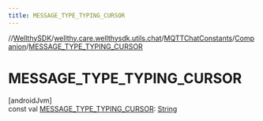 ```yaml
---
title: MESSAGE_TYPE_TYPING_CURSOR
---
```

//[WellthySDK](../../../../index.html)/[wellthy.care.wellthysdk.utils.chat](../../index.html)/[MQTTChatConstants](../index.html)/[Companion](index.html)/[MESSAGE_TYPE_TYPING_CURSOR](-m-e-s-s-a-g-e_-t-y-p-e_-t-y-p-i-n-g_-c-u-r-s-o-r.html)



# MESSAGE_TYPE_TYPING_CURSOR



[androidJvm]\
const val [MESSAGE_TYPE_TYPING_CURSOR](-m-e-s-s-a-g-e_-t-y-p-e_-t-y-p-i-n-g_-c-u-r-s-o-r.html): [String](https://kotlinlang.org/api/latest/jvm/stdlib/kotlin/-string/index.html)




